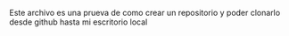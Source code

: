 Este archivo es una prueva de como crear un repositorio y poder clonarlo desde github hasta mi escritorio local